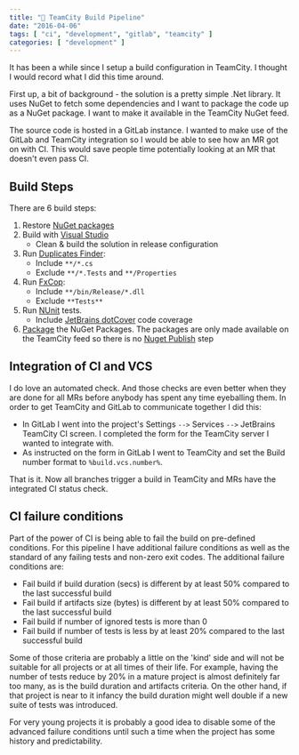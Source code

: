 ```yaml
---
title: "🎁 TeamCity Build Pipeline"
date: "2016-04-06"
tags: [ "ci", "development", "gitlab", "teamcity" ]
categories: [ "development" ]
---
```


It has been a while since I setup a build configuration in TeamCity. I thought
I would record what I did this time around.

First up, a bit of  background - the solution is a pretty simple .Net library.
It uses NuGet to fetch some dependencies and I want to package the code up as a
NuGet package. I want to make it available in the TeamCity NuGet feed.

The source code is hosted in a GitLab instance. I wanted to make use of the
GitLab and TeamCity integration so I would be able to see how an MR got on with
CI. This would save people time potentially looking at an MR that doesn't even
pass CI.

## Build Steps

There are 6 build steps:

1. Restore
  [NuGet packages](https://confluence.jetbrains.com/display/TCD9/NuGet+Installer)
2. Build with
  [Visual Studio](https://confluence.jetbrains.com/pages/viewpage.action?pageId=74847254)
    - Clean & build the solution in release configuration
3. Run
  [Duplicates Finder](https://confluence.jetbrains.com/pages/viewpage.action?pageId=74847275):
    - Include `**/*.cs`
    - Exclude `**/*.Tests` and `**/Properties`
4. Run [FxCop](https://confluence.jetbrains.com/display/TCD9/FxCop):
    - Include `**/bin/Release/*.dll`
    - Exclude `**Tests**`
5. Run [NUnit](https://confluence.jetbrains.com/display/TCD9/NUnit) tests.
    - Include
    [JetBrains dotCover](https://confluence.jetbrains.com/display/TCD9/JetBrains+dotCover)
    code coverage
6. [Package](https://confluence.jetbrains.com/display/TCD9/NuGet+Pack) the
   NuGet Packages. The packages are only made available on the TeamCity feed so
   there is no
   [Nuget Publish](https://confluence.jetbrains.com/display/TCD9/NuGet+Publish)
   step

## Integration of CI and VCS

I do love an automated check. And those checks are even better when they are
done for all MRs before anybody has spent any time eyeballing them. In order to
get TeamCity and GitLab to communicate together I did this:

- In GitLab I went into the project's Settings `-->` Services `-->` JetBrains
  TeamCity CI screen. I completed the form for the TeamCity server I wanted to
  integrate with.
- As instructed on the form in GitLab I went to TeamCity and set the Build
  number format to `%build.vcs.number%`.

That is it. Now all branches trigger a build in TeamCity and MRs have the
integrated CI status check.

## CI failure conditions

Part of the power of CI is being able to fail the build on pre-defined
conditions. For this pipeline I have additional failure conditions as well as
the standard of any failing tests and non-zero exit codes. The additional
failure conditions are:

- Fail build if build duration (secs) is different by at least 50% compared to
  the last successful build
- Fail build if artifacts size (bytes) is different by at least 50% compared to
  the last successful build
- Fail build if number of ignored tests is more than 0
- Fail build if number of tests is less by at least 20% compared to the last
  successful build

Some of those criteria are probably a little on the 'kind' side and will not be
suitable for all projects or at all times of their life. For example, having
the number of tests reduce by 20% in a mature project is almost definitely far
too many, as is the build duration and artifacts criteria. On the other hand,
if that project is near to it infancy the build duration might well double if a
new suite of tests was introduced.

For very young projects it is probably a good idea to disable some of the
advanced failure conditions until such a time when the project has some history
and predictability.
